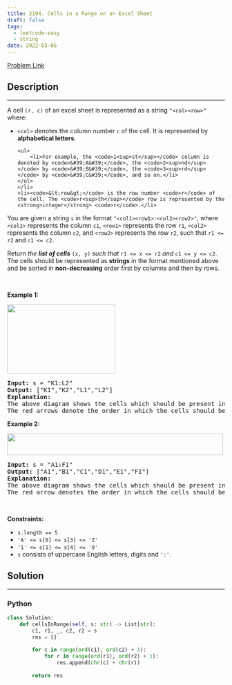 ```yaml
---
title: 2194. Cells in a Range on an Excel Sheet
draft: false
tags: 
  - leetcode-easy
  - string
date: 2022-03-06
---
```


[Problem Link](https://leetcode.com/problems/cells-in-a-range-on-an-excel-sheet/)

## Description

---
<p>A cell <code>(r, c)</code> of an excel sheet is represented as a string <code>&quot;&lt;col&gt;&lt;row&gt;&quot;</code> where:</p>

<ul>
	<li><code>&lt;col&gt;</code> denotes the column number <code>c</code> of the cell. It is represented by <strong>alphabetical letters</strong>.

	<ul>
		<li>For example, the <code>1<sup>st</sup></code> column is denoted by <code>&#39;A&#39;</code>, the <code>2<sup>nd</sup></code> by <code>&#39;B&#39;</code>, the <code>3<sup>rd</sup></code> by <code>&#39;C&#39;</code>, and so on.</li>
	</ul>
	</li>
	<li><code>&lt;row&gt;</code> is the row number <code>r</code> of the cell. The <code>r<sup>th</sup></code> row is represented by the <strong>integer</strong> <code>r</code>.</li>
</ul>

<p>You are given a string <code>s</code>&nbsp;in&nbsp;the format <code>&quot;&lt;col1&gt;&lt;row1&gt;:&lt;col2&gt;&lt;row2&gt;&quot;</code>, where <code>&lt;col1&gt;</code> represents the column <code>c1</code>, <code>&lt;row1&gt;</code> represents the row <code>r1</code>, <code>&lt;col2&gt;</code> represents the column <code>c2</code>, and <code>&lt;row2&gt;</code> represents the row <code>r2</code>, such that <code>r1 &lt;= r2</code> and <code>c1 &lt;= c2</code>.</p>

<p>Return <em>the <strong>list of cells</strong></em> <code>(x, y)</code> <em>such that</em> <code>r1 &lt;= x &lt;= r2</code> <em>and</em> <code>c1 &lt;= y &lt;= c2</code>. The cells should be represented as&nbsp;<strong>strings</strong> in the format mentioned above and be sorted in <strong>non-decreasing</strong> order first by columns and then by rows.</p>

<p>&nbsp;</p>
<p><strong class="example">Example 1:</strong></p>
<img alt="" src="https://assets.leetcode.com/uploads/2022/02/08/ex1drawio.png" style="width: 250px; height: 160px;" />
<pre>
<strong>Input:</strong> s = &quot;K1:L2&quot;
<strong>Output:</strong> [&quot;K1&quot;,&quot;K2&quot;,&quot;L1&quot;,&quot;L2&quot;]
<strong>Explanation:</strong>
The above diagram shows the cells which should be present in the list.
The red arrows denote the order in which the cells should be presented.
</pre>

<p><strong class="example">Example 2:</strong></p>
<img alt="" src="https://assets.leetcode.com/uploads/2022/02/09/exam2drawio.png" style="width: 500px; height: 50px;" />
<pre>
<strong>Input:</strong> s = &quot;A1:F1&quot;
<strong>Output:</strong> [&quot;A1&quot;,&quot;B1&quot;,&quot;C1&quot;,&quot;D1&quot;,&quot;E1&quot;,&quot;F1&quot;]
<strong>Explanation:</strong>
The above diagram shows the cells which should be present in the list.
The red arrow denotes the order in which the cells should be presented.
</pre>

<p>&nbsp;</p>
<p><strong>Constraints:</strong></p>

<ul>
	<li><code>s.length == 5</code></li>
	<li><code>&#39;A&#39; &lt;= s[0] &lt;= s[3] &lt;= &#39;Z&#39;</code></li>
	<li><code>&#39;1&#39; &lt;= s[1] &lt;= s[4] &lt;= &#39;9&#39;</code></li>
	<li><code>s</code> consists of uppercase English letters, digits and <code>&#39;:&#39;</code>.</li>
</ul>


## Solution

---
### Python
``` py title='cells-in-a-range-on-an-excel-sheet'
class Solution:
    def cellsInRange(self, s: str) -> List[str]:
        c1, r1, _, c2, r2 = s
        res = []
        
        for c in range(ord(c1), ord(c2) + 1):
            for r in range(ord(r1), ord(r2) + 1):
                res.append(chr(c) + chr(r))
        
        return res
```

